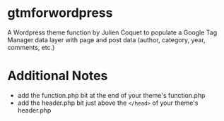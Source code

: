 # gtmforwordpress
A Wordpress theme function by Julien Coquet to populate a Google Tag Manager data layer
with page and post data (author, category, year, comments, etc.)

# Additional Notes
* add the function.php bit at the end of your theme's function.php
* add the header.php bit just above the ``</head>`` of your theme's header.php 
